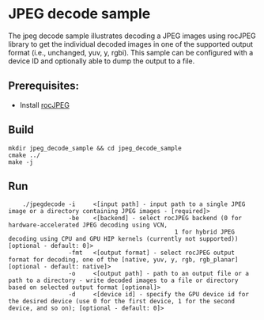 # JPEG decode sample

The jpeg decode sample illustrates decoding a JPEG images using rocJPEG library to get the individual decoded images in one of the supported output format (i.e., unchanged, yuv, y, rgbi). This sample can be configured with a device ID and optionally able to dump the output to a file.

## Prerequisites:

* Install [rocJPEG](../../README.md#build-and-install-instructions)

## Build

```shell
mkdir jpeg_decode_sample && cd jpeg_decode_sample
cmake ../
make -j
```

## Run

```shell
    ./jpegdecode -i     <[input path] - input path to a single JPEG image or a directory containing JPEG images - [required]>
                 -be    <[backend] - select rocJPEG backend (0 for hardware-accelerated JPEG decoding using VCN,
                                               1 for hybrid JPEG decoding using CPU and GPU HIP kernels (currently not supported)) [optional - default: 0]>
                 -fmt   <[output format] - select rocJPEG output format for decoding, one of the [native, yuv, y, rgb, rgb_planar] [optional - default: native]>
                 -o     <[output path] - path to an output file or a path to a directory - write decoded images to a file or directory based on selected output format [optional]>
                 -d     <[device id] - specify the GPU device id for the desired device (use 0 for the first device, 1 for the second device, and so on); [optional - default: 0]>
```